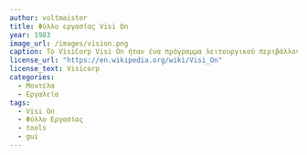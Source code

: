 ```yaml
---
author: voltmaister
title: Φύλλο εργασίας Visi On
year: 1983
image_url: /images/vision.png
caption: Το VisiCorp Visi On ήταν ένα πρόγραμμα λειτουργικού περιβάλλοντος με γραφική διεπαφή χρήστη για προσωπικούς υπολογιστές συμβατούς με την IBM που έτρεχαν MS-DOS. Αν και το Visi On δεν ήταν ποτέ δημοφιλές, καθώς είχε απότομες ελάχιστες απαιτήσεις συστήματος για την εποχή του, αποτέλεσε σημαντική επιρροή στη μετέπειτα ανάπτυξη των Microsoft Windows. 
license_url: "https://en.wikipedia.org/wiki/Visi_On"
license_text: Visicorp
categories:
  - Μοντέλα
  - Εργαλεία
tags:
  - Visi On
  - Φύλλο Εργασίας
  - tools
  - gui
---
```

